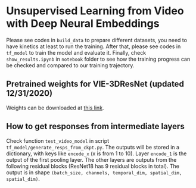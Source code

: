 # Unsupervised Learning from Video with Deep Neural Embeddings

Please see codes in `build_data` to prepare different datasets, you need to have kinetics at least to run the training. 
After that, please see codes in `tf_model` to train the model and evaluate it.
Finally, check `show_results.ipynb` in `notebook` folder to see how the training progress can be checked and compared to our training trajectory.

## Pretrained weights for VIE-3DResNet (updated 12/31/2020)

Weights can be downloaded at [this link](http://visualmaster-models.s3.amazonaws.com/vie/3dresnet_112/checkpoint-1450000.tar).

## How to get responses from intermediate layers

Check function `test_video_model` in script `tf_model/generate_resps_from_ckpt.py`.
The outputs will be stored in a dictionary, with keys like `encode_x` (x is from 1 to 10).
Layer `encode_1` is the output of the first pooling layer.
The other layers are outputs from the following residual blocks (ResNet18 has 9 residual blocks in total).
The output is in shape `(batch_size, channels, temporal_dim, spatial_dim, spatial_dim)`.
